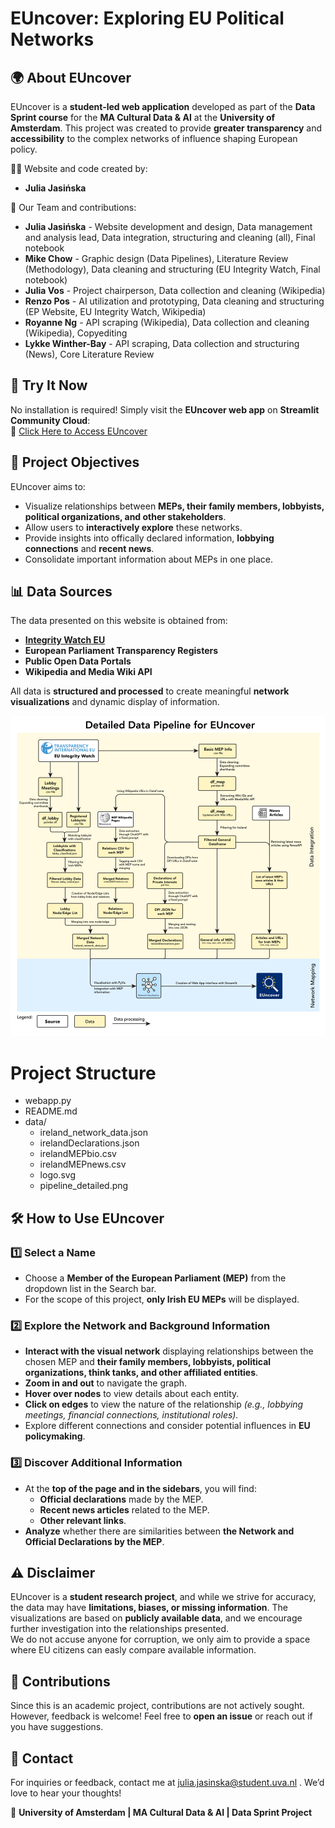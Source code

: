 
# EUncover: Exploring EU Political Networks

## 🌍 About EUncover
EUncover is a **student-led web application** developed as part of the **Data Sprint course** for the **MA Cultural Data & AI** at the **University of Amsterdam**. This project was created to provide **greater transparency** and **accessibility** to the complex networks of influence shaping European policy.

👩‍💻 Website and code created by:
- **Julia Jasińska**  

🤝 Our Team and contributions:
- **Julia Jasińska** - Website development and design, Data management and analysis lead, Data integration, structuring and cleaning (all), Final notebook
- **Mike Chow** - Graphic design (Data Pipelines), Literature Review (Methodology), Data cleaning and structuring (EU Integrity Watch, Final notebook)
- **Julia Vos** - Project chairperson, Data collection and cleaning (Wikipedia)
- **Renzo Pos** - AI utilization and prototyping, Data cleaning and structuring (EP Website, EU Integrity Watch, Wikipedia)
- **Royanne Ng** - API scraping (Wikipedia), Data collection and cleaning (Wikipedia), Copyediting
- **Lykke Winther-Bay** - API scraping, Data collection and structuring (News), Core Literature Review
 

## 🚀 Try It Now
No installation is required! Simply visit the **EUncover web app** on **Streamlit Community Cloud**:  
🔗 [Click Here to Access EUncover](https://euncover.streamlit.app/)

## 🎯 Project Objectives
EUncover aims to:
- Visualize relationships between **MEPs, their family members, lobbyists, political organizations, and other stakeholders**.
- Allow users to **interactively explore** these networks.
- Provide insights into offically declared information, **lobbying connections** and **recent news**.
- Consolidate important information about MEPs in one place. 

## 📊 Data Sources
The data presented on this website is obtained from:
- **[Integrity Watch EU](https://www.integritywatch.eu/)**
- **European Parliament Transparency Registers**
- **Public Open Data Portals**
- **Wikipedia and Media Wiki API**
  
All data is **structured and processed** to create meaningful **network visualizations** and dynamic display of information. 

![Overview Data Provenance and Pipeline](data/pipeline_detailed.png)


# Project Structure
- webapp.py
- README.md
- data/
  - ireland_network_data.json
  - irelandDeclarations.json
  - irelandMEPbio.csv
  - irelandMEPnews.csv
  - logo.svg
  - pipeline_detailed.png
  


## 🛠 How to Use EUncover

### 1️⃣ Select a Name
- Choose a **Member of the European Parliament (MEP)** from the dropdown list in the Search bar.
- For the scope of this project, **only Irish EU MEPs** will be displayed.

### 2️⃣ Explore the Network and Background Information
- **Interact with the visual network** displaying relationships between the chosen MEP and **their family members, lobbyists, political organizations, think tanks, and other affiliated entities**.
- **Zoom in and out** to navigate the graph.
- **Hover over nodes** to view details about each entity.
- **Click on edges** to view the nature of the relationship *(e.g., lobbying meetings, financial connections, institutional roles).*
- Explore different connections and consider potential influences in **EU policymaking**.

### 3️⃣ Discover Additional Information
- At the **top of the page and in the sidebars**, you will find:
  - **Official declarations** made by the MEP.
  - **Recent news articles** related to the MEP.
  - **Other relevant links**.
- **Analyze** whether there are similarities between **the Network and Official Declarations by the MEP**.
 

## ⚠️ Disclaimer
EUncover is a **student research project**, and while we strive for accuracy, the data may have **limitations, biases, or missing information**. The visualizations are based on **publicly available data**, and we encourage further investigation into the relationships presented.  
We do not accuse anyone for corruption, we only aim to provide a space where EU citizens can easly compare available information. 

## 🤝 Contributions
Since this is an academic project, contributions are not actively sought. However, feedback is welcome! Feel free to **open an issue** or reach out if you have suggestions.

## 📩 Contact
For inquiries or feedback, contact me at julia.jasinska@student.uva.nl . We’d love to hear your thoughts!

📌 **University of Amsterdam | MA Cultural Data & AI | Data Sprint Project**
